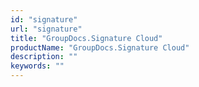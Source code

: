 ```yaml
---
id: "signature"
url: "signature"
title: "GroupDocs.Signature Cloud"
productName: "GroupDocs.Signature Cloud"
description: ""
keywords: ""
---
```


